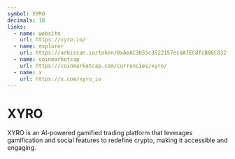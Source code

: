 ```yaml
---
symbol: XYRO
decimals: 18
links:
  - name: website
    url: https://xyro.io/
  - name: explorer
    url: https://arbiscan.io/token/0xAeAC3b55c3522157ecdA7EC8fcB86C832fAA28aF
  - name: coinmarketcap
    url: https://coinmarketcap.com/currencies/xyro/
  - name: x
    url: https://x.com/xyro_io
---
```


# XYRO

XYRO is an AI-powered gamified trading platform that leverages gamification and social features to redefine crypto, making it accessible and engaging.
